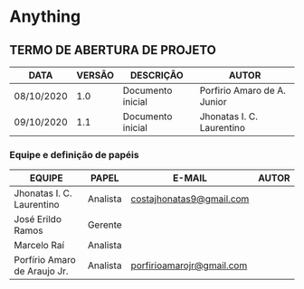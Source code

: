 # Anything
## TERMO DE ABERTURA DE PROJETO

|  DATA 	|   VERSÃO	| DESCRIÇÃO | AUTOR
|---	|---	|---  |--- |
| 08/10/2020 | 1.0 | Documento inicial | Porfirio Amaro de A. Junior|
| 09/10/2020 | 1.1 | Documento inicial | Jhonatas I. C. Laurentino |

### Equipe e definição de papéis

|  EQUIPE 	|   PAPEL	| E-MAIL | AUTOR
|---	|---	|---  |--- |
| Jhonatas I. C. Laurentino | Analista | costajhonatas9@gmail.com | 
| José Erildo Ramos | Gerente | 
| Marcelo Raí | Analista | 
| Porfírio Amaro de Araujo Jr. | Analista | porfirioamarojr@gmail.com | 


